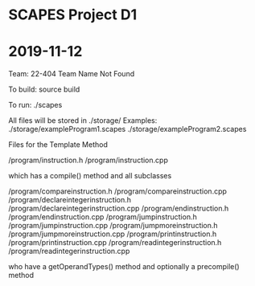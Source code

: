 # SCAPES Project D1
# 2019-11-12
Team: 22-404 Team Name Not Found

To build:
source build

To run:
./scapes

All files will be stored in ./storage/
Examples:
./storage/exampleProgram1.scapes
./storage/exampleProgram2.scapes

Files for the Template Method

/program/instruction.h
/program/instruction.cpp

which has a compile() method
and all subclasses

/program/compareinstruction.h
/program/compareinstruction.cpp
/program/declareintegerinstruction.h
/program/declareintegerinstruction.cpp
/program/endinstruction.h
/program/endinstruction.cpp
/program/jumpinstruction.h
/program/jumpinstruction.cpp
/program/jumpmoreinstruction.h
/program/jumpmoreinstruction.cpp
/program/printinstruction.h
/program/printinstruction.cpp
/program/readintegerinstruction.h
/program/readintegerinstruction.cpp

who have a getOperandTypes() method
and optionally a precompile() method
